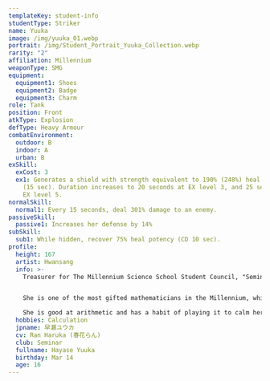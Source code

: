 ```yaml
---
templateKey: student-info
studentType: Striker
name: Yuuka
image: /img/yuuka_01.webp
portrait: /img/Student_Portrait_Yuuka_Collection.webp
rarity: "2"
affiliation: Millennium
weaponType: SMG
equipment:
  equipment1: Shoes
  equipment2: Badge
  equipment3: Charm
role: Tank
position: Front
atkType: Explosion
defType: Heavy Armour
combatEnvironment:
  outdoor: B
  indoor: A
  urban: B
exSkill:
  exCost: 3
  ex1: Generates a shield with strength equivalent to 190% (248%) heal potency
    (15 sec). Duration increases to 20 seconds at EX level 3, and 25 seconds at
    EX level 5.
normalSkill:
  normal1: Every 15 seconds, deal 301% damage to an enemy.
passiveSkill:
  passive1: Increases her defense by 14%
subSkill:
  sub1: While hidden, recover 75% heal potency (CD 10 sec).
profile:
  height: 167
  artist: Hwansang
  info: >-
    Treasurer for The Millennium Science School Student Council, "Seminar".


    She is one of the most gifted mathematicians in the Millennium, which has a high percentage of science majors, and she oversees the budget management of the Millennium. 

    She is good at arithmetic and has a habit of playing it to calm herself down when she is troubled by complicated things or in the middle of conflicts.
  hobbies: Calculation
  jpname: 早瀬ユウカ
  cv: Ran Haruka (春花らん)
  club: Seminar
  fullname: Hayase Yuuka
  birthday: Mar 14
  age: 16
---
```

